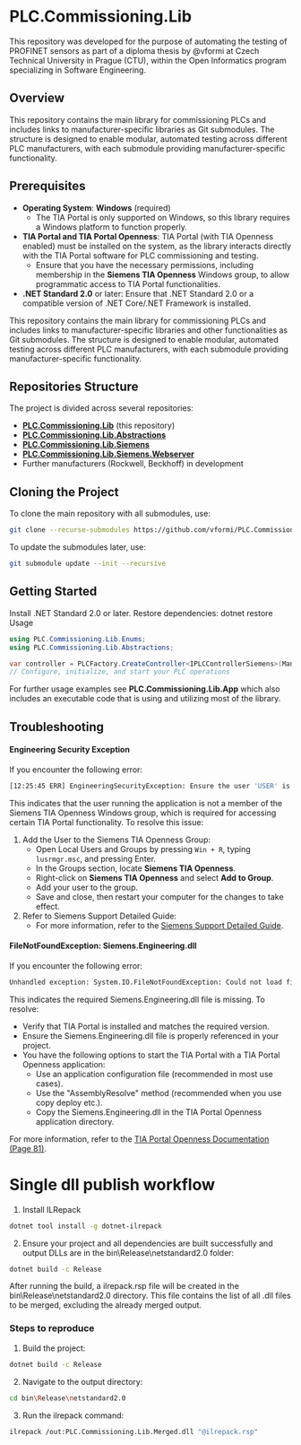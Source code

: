 # PLC.Commissioning.Lib
This repository was developed for the purpose of automating the testing of PROFINET sensors as part of a diploma thesis by @vformi at Czech Technical University in Prague (CTU), within the Open Informatics program specializing in Software Engineering.

## Overview
This repository contains the main library for commissioning PLCs and includes links to manufacturer-specific libraries as Git submodules. The structure is designed to enable modular, automated testing across different PLC manufacturers, with each submodule providing manufacturer-specific functionality.

## Prerequisites
- **Operating System**: **Windows** (required)
    - The TIA Portal is only supported on Windows, so this library requires a Windows platform to function properly.
- **TIA Portal and TIA Portal Openness**: TIA Portal (with TIA Openness enabled) must be installed on the system, as the library interacts directly with the TIA Portal software for PLC commissioning and testing.
    - Ensure that you have the necessary permissions, including membership in the **Siemens TIA Openness** Windows group, to allow programmatic access to TIA Portal functionalities.
- **.NET Standard 2.0** or later: Ensure that .NET Standard 2.0 or a compatible version of .NET Core/.NET Framework is installed.

This repository contains the main library for commissioning PLCs and includes links to manufacturer-specific libraries and other functionalities as Git submodules. The structure is designed to enable modular, automated testing across different PLC manufacturers, with each submodule providing manufacturer-specific functionality.

## Repositories Structure
The project is divided across several repositories:
- **[PLC.Commissioning.Lib](https://github.com/vformi/PLC.Commissioning.Lib)** (this repository)
- **[PLC.Commissioning.Lib.Abstractions](https://github.com/vformi/PLC.Commissioning.Lib.Abstractions)**
- **[PLC.Commissioning.Lib.Siemens](https://github.com/vformi/PLC.Commissioning.Lib.Siemens)**
- **[PLC.Commissioning.Lib.Siemens.Webserver](https://github.com/vformi/PLC.Commissioning.Lib.Siemens.Webserver)**
- Further manufacturers (Rockwell, Beckhoff) in development 

## Cloning the Project
To clone the main repository with all submodules, use:
```bash
git clone --recurse-submodules https://github.com/vformi/PLC.Commissioning.Lib
```
To update the submodules later, use:
```bash
git submodule update --init --recursive
```
## Getting Started
Install .NET Standard 2.0 or later.
Restore dependencies:
dotnet restore
Usage
```csharp
using PLC.Commissioning.Lib.Enums;
using PLC.Commissioning.Lib.Abstractions;

var controller = PLCFactory.CreateController<IPLCControllerSiemens>(Manufacturer.Siemens);
// Configure, initialize, and start your PLC operations
```
For further usage examples see **PLC.Commissioning.Lib.App** which also includes an executable code that is using and utilizing most of the library.

## Troubleshooting
#### Engineering Security Exception
If you encounter the following error:
```bash
[12:25:45 ERR] EngineeringSecurityException: Ensure the user 'USER' is a member of the Siemens TIA Openness group.
```
This indicates that the user running the application is not a member of the Siemens TIA Openness Windows group, which is required for accessing certain TIA Portal functionality. To resolve this issue:
1. Add the User to the Siemens TIA Openness Group:
   - Open Local Users and Groups by pressing `Win + R`, typing `lusrmgr.msc`, and pressing Enter.
   - In the Groups section, locate **Siemens TIA Openness**.
   - Right-click on **Siemens TIA Openness** and select **Add to Group**.
   - Add your user to the group.
   - Save and close, then restart your computer for the changes to take effect.
2. Refer to Siemens Support Detailed Guide:
   - For more information, refer to the [Siemens Support Detailed Guide](https://support.industry.siemens.com/cs/mdm/109773802?c=101778035467&lc=en-DE).

#### FileNotFoundException: Siemens.Engineering.dll
If you encounter the following error:
```bash
Unhandled exception: System.IO.FileNotFoundException: Could not load file or assembly Siemens.Engineering, Version=17.0.0.0, Culture=neutral, PublicKeyToken=d29ec89bac048f84 or one of its dependencies. The system cannot find the file specified.
```
This indicates the required Siemens.Engineering.dll file is missing. To resolve:
- Verify that TIA Portal is installed and matches the required version.
- Ensure the Siemens.Engineering.dll file is properly referenced in your project.
- You have the following options to start the TIA Portal with a TIA Portal Openness application:
  - Use an application configuration file (recommended in most use cases).
  - Use the "AssemblyResolve" method (recommended when you use copy deploy etc.).
  - Copy the Siemens.Engineering.dll  in the TIA Portal Openness application directory.

For more information, refer to the [TIA Portal Openness Documentation (Page 81)](https://cache.industry.siemens.com/dl/files/533/109798533/att_1069908/v1/TIAPortalOpennessenUS_en-US.pdf).

# Single dll publish workflow
1. Install ILRepack
```bash
dotnet tool install -g dotnet-ilrepack 
```

2. Ensure your project and all dependencies are built successfully and output DLLs are in the bin\Release\netstandard2.0 folder:
```bash
dotnet build -c Release
```
After running the build, a ilrepack.rsp file will be created in the bin\Release\netstandard2.0 directory.
This file contains the list of all .dll files to be merged, excluding the already merged output.
### Steps to reproduce
1. Build the project:
```bash
dotnet build -c Release
```
2. Navigate to the output directory:
```bash
cd bin\Release\netstandard2.0
```
3. Run the ilrepack command:
```bash
ilrepack /out:PLC.Commissioning.Lib.Merged.dll "@ilrepack.rsp"
```